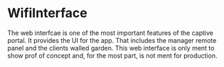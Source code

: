 # WifiInterface
The web interfcae is one of the most important features of the captive portal. It provides the UI for the app. That includes the manager remote panel and the clients walled garden. This web interface is only ment to show prof of concept and, for the most part, is not ment for production.
